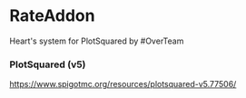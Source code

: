 # RateAddon
Heart's system for PlotSquared by #OverTeam

### PlotSquared (v5)
https://www.spigotmc.org/resources/plotsquared-v5.77506/
